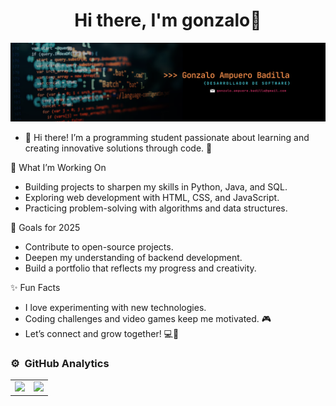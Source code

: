 <div align="center">
<h1 align="center">Hi there, I'm gonzalo👋</h1>
</div>
<img src="banner.png">

- 👋 Hi there!
I’m a programming student passionate about learning and creating innovative solutions through code. 🚀

🌟 What I’m Working On
- Building projects to sharpen my skills in Python, Java, and SQL.
- Exploring web development with HTML, CSS, and JavaScript.
- Practicing problem-solving with algorithms and data structures.
  
🎯 Goals for 2025
- Contribute to open-source projects.
- Deepen my understanding of backend development.
- Build a portfolio that reflects my progress and creativity.
  
✨ Fun Facts
- I love experimenting with new technologies.
- Coding challenges and video games keep me motivated. 🎮
- Let’s connect and grow together! 💻🌱



### ⚙️ &nbsp;GitHub Analytics

<table align="center">
  <tr>
    <td>
      <img height="190em" src="https://github-readme-stats-eight-theta.vercel.app/api?username=GonzaloAmpueroBadilla&show_icons=true&theme=algolia&include_all_commits=true&count_private=true"/>
    </td>
    <td>
      <img height="190em" src="https://github-readme-stats.vercel.app/api/top-langs/?username=GonzaloAmpueroBadilla&layout=compact&langs_count=8&theme=algolia&cache_seconds=86400&unique=1"/>
    </td>
  </tr>
</table>




